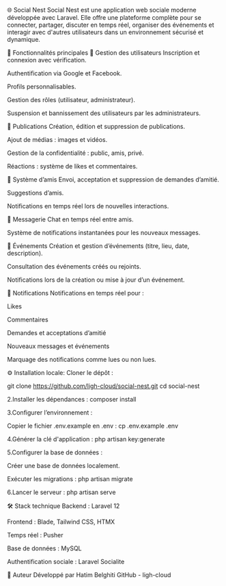 🌐 Social Nest
Social Nest est une application web sociale moderne développée avec Laravel. Elle offre une plateforme complète pour se connecter, partager, discuter en temps réel, organiser des événements et interagir avec d'autres utilisateurs dans un environnement sécurisé et dynamique.

🚀 Fonctionnalités principales
👥 Gestion des utilisateurs
Inscription et connexion avec vérification.

Authentification via Google et Facebook.

Profils personnalisables.

Gestion des rôles (utilisateur, administrateur).

Suspension et bannissement des utilisateurs par les administrateurs.

📝 Publications
Création, édition et suppression de publications.

Ajout de médias : images et vidéos.

Gestion de la confidentialité : public, amis, privé.

Réactions : système de likes et commentaires.

🤝 Système d’amis
Envoi, acceptation et suppression de demandes d’amitié.

Suggestions d’amis.

Notifications en temps réel lors de nouvelles interactions.

💬 Messagerie
Chat en temps réel entre amis.

Système de notifications instantanées pour les nouveaux messages.

📅 Événements
Création et gestion d’événements (titre, lieu, date, description).

Consultation des événements créés ou rejoints.

Notifications lors de la création ou mise à jour d’un événement.

🔔 Notifications
Notifications en temps réel pour :

Likes

Commentaires

Demandes et acceptations d’amitié

Nouveaux messages et événements

Marquage des notifications comme lues ou non lues.

⚙️ Installation locale:
Cloner le dépôt :

git clone https://github.com/ligh-cloud/social-nest.git
cd social-nest

2.Installer les dépendances :
composer install

3.Configurer l’environnement :

Copier le fichier .env.example en .env :
cp .env.example .env

4.Générer la clé d'application :
php artisan key:generate

5.Configurer la base de données :

Créer une base de données localement.

Exécuter les migrations :
php artisan migrate

6.Lancer le serveur :
php artisan serve

🛠️ Stack technique
Backend : Laravel 12

Frontend : Blade, Tailwind CSS, HTMX

Temps réel : Pusher

Base de données : MySQL

Authentification sociale : Laravel Socialite

📌 Auteur
Développé par Hatim Belghiti
GitHub - ligh-cloud

